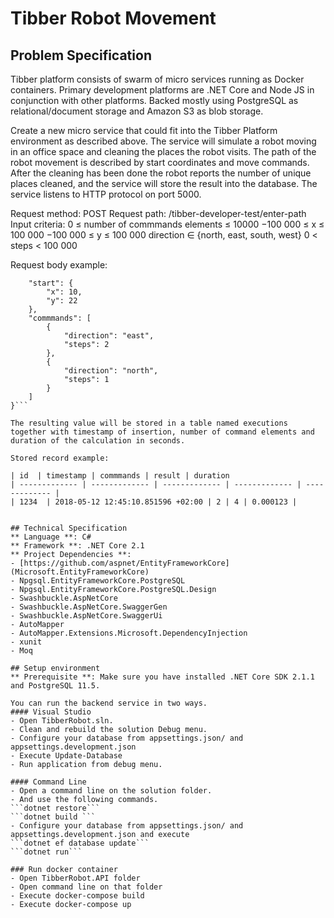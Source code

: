 # Tibber Robot Movement
## Problem Specification
Tibber platform consists of swarm of micro services running as Docker containers. Primary development platforms are .NET Core and Node JS in conjunction with other platforms. Backed mostly using PostgreSQL as relational/document storage and Amazon S3 as blob storage.

Create a new micro service that could fit into the Tibber Platform environment as described above. The service will simulate a robot moving in an office space and cleaning the places the robot visits. The path of the robot movement is described by start coordinates and move commands. After the cleaning has been done the robot reports the number of unique places cleaned, and the service will store the result into the database. The service listens to HTTP protocol on port 5000.

Request method: POST
Request path: /tibber-developer-test/enter-path
Input criteria:
0 ≤ number of commmands elements ≤ 10000
−100 000 ≤ x ≤ 100 000
−100 000 ≤ y ≤ 100 000
direction ∈ {north, east, south, west}
0 < steps < 100 000

Request body example:

```{
    "start": {
        "x": 10,
        "y": 22
    },
    "commmands": [
        {
            "direction": "east",
            "steps": 2
        },
        {
            "direction": "north",
            "steps": 1
        }
    ]
}```

The resulting value will be stored in a table named executions together with timestamp of insertion, number of command elements and duration of the calculation in seconds.

Stored record example:

| id  | timestamp | commmands | result | duration
| ------------- | ------------- | ------------- | ------------- | ------------- |
| 1234  | 2018-05-12 12:45:10.851596 +02:00 | 2 | 4 | 0.000123 |


## Technical Specification
** Language **: C#
** Framework **: .NET Core 2.1
** Project Dependencies **: 
- [https://github.com/aspnet/EntityFrameworkCore](Microsoft.EntityFrameworkCore)
- Npgsql.EntityFrameworkCore.PostgreSQL
- Npgsql.EntityFrameworkCore.PostgreSQL.Design
- Swashbuckle.AspNetCore
- Swashbuckle.AspNetCore.SwaggerGen
- Swashbuckle.AspNetCore.SwaggerUi
- AutoMapper
- AutoMapper.Extensions.Microsoft.DependencyInjection
- xunit
- Moq

## Setup environment
** Prerequisite **: Make sure you have installed .NET Core SDK 2.1.1 and PostgreSQL 11.5.

You can run the backend service in two ways.
#### Visual Studio
- Open TibberRobot.sln.
- Clean and rebuild the solution Debug menu.
- Configure your database from appsettings.json/ and appsettings.development.json
- Execute Update-Database
- Run application from debug menu.

#### Command Line
- Open a command line on the solution folder. 
- And use the following commands.
```dotnet restore```
```dotnet build ```
- Configure your database from appsettings.json/ and appsettings.development.json and execute
```dotnet ef database update```
```dotnet run```

### Run docker container
- Open TibberRobot.API folder
- Open command line on that folder
- Execute docker-compose build
- Execute docker-compose up

